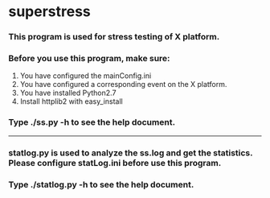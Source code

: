 # superstress
### This program is used for stress testing of X platform.
### Before you use this program, make sure:
1. You have configured the mainConfig.ini 
2. You have configured a corresponding event on the X platform.
3. You have installed Python2.7
4. Install httplib2 with easy_install

### Type ./ss.py -h to see the help document.

------------------

### statlog.py is used to analyze the ss.log and get the statistics. Please configure statLog.ini before use this program.
### Type ./statlog.py -h to see the help document.